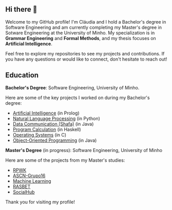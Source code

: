 ## Hi there 👋
Welcome to my GitHub profile!
I'm Cláudia and I hold a Bachelor's degree in Software Engineering and am currently completing my Master's degree in Sotware Engineering at the University of Minho. My specialization is in **Grammar Engineering** and **Formal Methods**, and my thesis focuses on **Artificial Intelligence**.

Feel free to explore my repositories to see my projects and contributions. If you have any questions or would like to connect, don't hesitate to reach out!

## Education

**Bachelor's Degree**: Software Engineering, University of Minho.

Here are some of the key projects I worked on during my Bachelor's degree:

- [Artificial Intelligence](https://github.com/Claudia54/Prolog-AI) (in Prolog)
- [Natural Language Processing](https://github.com/Claudia54/PL) (in Python)
- [Data Communication (Shafa)](https://github.com/Claudia54/Shafa) (in Java)
- [Program Calculation](https://github.com/Claudia54/CP) (in Haskell)
- [Operating Systems](https://github.com/Claudia54/OperatingSystems/tree/main) (in C)
- [Object-Oriented Programming](https://github.com/Claudia54/Object-Oriented-Programming) (in Java)
  
 **Master's Degree** (in progress): Software Engineering, University of Minho

 Here are some of the projects from my Master's studies:

- [RPWK](https://github.com/Claudia54/RPWK) 
- [ASCN-Grupo16](https://github.com/Claudia54/ASCN-Grupo16) 
- [Machine Learning](https://github.com/Claudia54/MachineLearning) 
- [RASBET](https://github.com/Claudia54/RASBET)
- [SocialHub](https://github.com/Claudia54/SocialHub) 

Thank you for visiting my profile!

